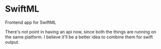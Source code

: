 # SwiftML

Frontend app for SwiftML


There's not point in having an api now, since both the things are running on the same platform. I believe it'll be a better idea to combine them for swift output.
